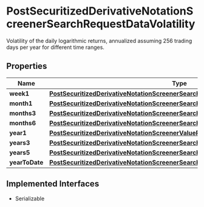 

# PostSecuritizedDerivativeNotationScreenerSearchRequestDataVolatility

Volatility of the daily logarithmic returns, annualized assuming 256 trading days per year for different time ranges.

## Properties

Name | Type | Description | Notes
------------ | ------------- | ------------- | -------------
**week1** | [**PostSecuritizedDerivativeNotationScreenerSearchRequestDataVolatilityWeek1**](PostSecuritizedDerivativeNotationScreenerSearchRequestDataVolatilityWeek1.md) |  |  [optional]
**month1** | [**PostSecuritizedDerivativeNotationScreenerSearchRequestDataVolatilityMonth1**](PostSecuritizedDerivativeNotationScreenerSearchRequestDataVolatilityMonth1.md) |  |  [optional]
**months3** | [**PostSecuritizedDerivativeNotationScreenerSearchRequestDataVolatilityMonths3**](PostSecuritizedDerivativeNotationScreenerSearchRequestDataVolatilityMonths3.md) |  |  [optional]
**months6** | [**PostSecuritizedDerivativeNotationScreenerSearchRequestDataVolatilityMonths6**](PostSecuritizedDerivativeNotationScreenerSearchRequestDataVolatilityMonths6.md) |  |  [optional]
**year1** | [**PostSecuritizedDerivativeNotationScreenerValueRangesGetRequestDataVolatilityYear1**](PostSecuritizedDerivativeNotationScreenerValueRangesGetRequestDataVolatilityYear1.md) |  |  [optional]
**years3** | [**PostSecuritizedDerivativeNotationScreenerSearchRequestDataVolatilityYears3**](PostSecuritizedDerivativeNotationScreenerSearchRequestDataVolatilityYears3.md) |  |  [optional]
**years5** | [**PostSecuritizedDerivativeNotationScreenerSearchRequestDataVolatilityYears5**](PostSecuritizedDerivativeNotationScreenerSearchRequestDataVolatilityYears5.md) |  |  [optional]
**yearToDate** | [**PostSecuritizedDerivativeNotationScreenerSearchRequestDataVolatilityYearToDate**](PostSecuritizedDerivativeNotationScreenerSearchRequestDataVolatilityYearToDate.md) |  |  [optional]


## Implemented Interfaces

* Serializable


